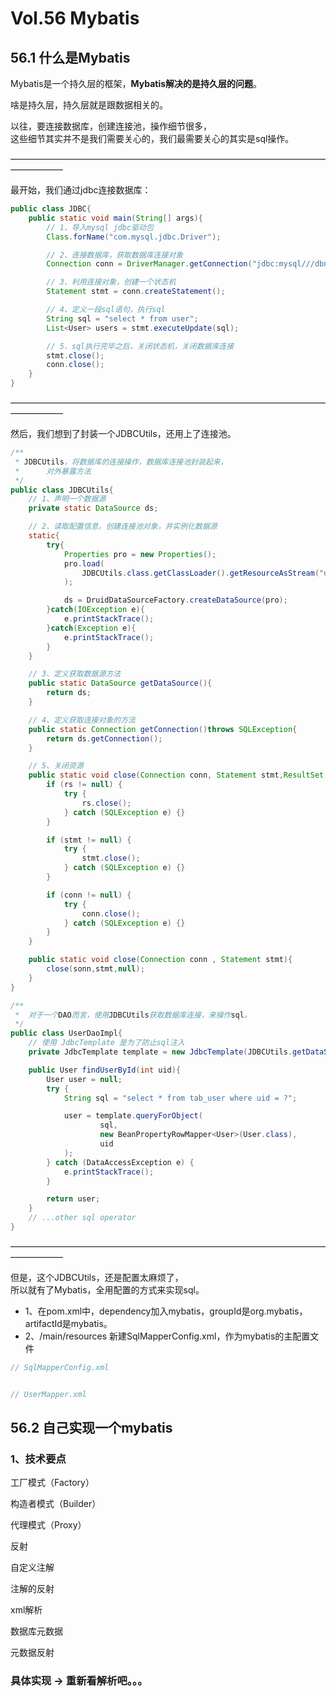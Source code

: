 # Vol.56 Mybatis

## 56.1 什么是Mybatis

Mybatis是一个持久层的框架，**Mybatis解决的是持久层的问题**。

啥是持久层，持久层就是跟数据相关的。    

以往，要连接数据库，创建连接池，操作细节很多，      
这些细节其实并不是我们需要关心的，我们最需要关心的其实是sql操作。   

——————————————————————————————————————————      

最开始，我们通过jdbc连接数据库：

```java
public class JDBC{
    public static void main(String[] args){
        // 1、导入mysql jdbc驱动包
        Class.forName("com.mysql.jdbc.Driver");

        // 2、连接数据库，获取数据库连接对象
        Connection conn = DriverManager.getConnection("jdbc:mysql///dbname");

        // 3、利用连接对象，创建一个状态机
        Statement stmt = conn.createStatement();

        // 4、定义一段sql语句，执行sql
        String sql = "select * from user";
        List<User> users = stmt.executeUpdate(sql);

        // 5、sql执行完毕之后，关闭状态机，关闭数据库连接
        stmt.close();
        conn.close();
    }
}
```
——————————————————————————————————————————      

然后，我们想到了封装一个JDBCUtils，还用上了连接池。

```java
/**
 * JDBCUtils，将数据库的连接操作，数据库连接池封装起来，
 *      对外暴露方法
 */
public class JDBCUtils{
    // 1、声明一个数据源
    private static DataSource ds;

    // 2、读取配置信息，创建连接池对象，并实例化数据源
    static{
        try{
            Properties pro = new Properties();
            pro.load(
                JDBCUtils.class.getClassLoader().getResourceAsStream("druid.properties")
            );

            ds = DruidDataSourceFactory.createDataSource(pro);
        }catch(IOException e){
            e.printStackTrace();
        }catch(Exception e){
            e.printStackTrace();
        }
    }

    // 3、定义获取数据源方法
    public static DataSource getDataSource(){
        return ds;
    }

    // 4、定义获取连接对象的方法
    public static Connection getConnection()throws SQLException{
        return ds.getConnection();
    }

    // 5、关闭资源
    public static void close(Connection conn, Statement stmt,ResultSet rs){
        if (rs != null) {
			try {
				rs.close();
			} catch (SQLException e) {}
		}

		if (stmt != null) {
			try {
				stmt.close();
			} catch (SQLException e) {}
		}

		if (conn != null) {
			try {
				conn.close();
			} catch (SQLException e) {}
		}
    }

    public static void close(Connection conn , Statement stmt){
        close(sonn,stmt,null);
    }
}

/**
 *  对于一个DAO而言，使用JDBCUtils获取数据库连接，来操作sql。
 */
public class UserDaoImpl{
    // 使用 JdbcTemplate 是为了防止sql注入
    private JdbcTemplate template = new JdbcTemplate(JDBCUtils.getDataSource());

    public User findUserById(int uid){
        User user = null;
        try {
            String sql = "select * from tab_user where uid = ?";

            user = template.queryForObject(
                    sql,
                    new BeanPropertyRowMapper<User>(User.class),
                    uid
            );
        } catch (DataAccessException e) {
            e.printStackTrace();
        }

        return user;
    }
    // ...other sql operator
}
```
——————————————————————————————————————————      

但是，这个JDBCUtils，还是配置太麻烦了，     
所以就有了Mybatis，全用配置的方式来实现sql。
- 1、在pom.xml中，dependency加入mybatis，groupId是org.mybatis，artifactId是mybatis。
- 2、/main/resources 新建SqlMapperConfig.xml，作为mybatis的主配置文件

```java
// SqlMapperConfig.xml


// UserMapper.xml

```

## 56.2 自己实现一个mybatis

###  1、技术要点

工厂模式（Factory）

构造者模式（Builder）

代理模式（Proxy）

反射

自定义注解

注解的反射

xml解析

数据库元数据

元数据反射

### 具体实现 → 重新看解析吧。。。

